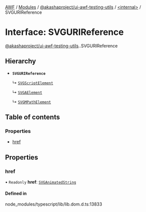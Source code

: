 [AWF](../README.md) / [Modules](../modules.md) / [@akashaproject/ui-awf-testing-utils](../modules/akashaproject_ui_awf_testing_utils.md) / [<internal\>](../modules/akashaproject_ui_awf_testing_utils._internal_.md) / SVGURIReference

# Interface: SVGURIReference

[@akashaproject/ui-awf-testing-utils](../modules/akashaproject_ui_awf_testing_utils.md).[<internal>](../modules/akashaproject_ui_awf_testing_utils._internal_.md).SVGURIReference

## Hierarchy

- **`SVGURIReference`**

  ↳ [`SVGScriptElement`](akashaproject_ui_awf_testing_utils._internal_.SVGScriptElement.md)

  ↳ [`SVGAElement`](akashaproject_ui_awf_testing_utils._internal_.SVGAElement.md)

  ↳ [`SVGMPathElement`](akashaproject_ui_awf_testing_utils._internal_.SVGMPathElement.md)

## Table of contents

### Properties

- [href](akashaproject_ui_awf_testing_utils._internal_.SVGURIReference.md#href)

## Properties

### href

• `Readonly` **href**: [`SVGAnimatedString`](../modules/akashaproject_ui_awf_testing_utils._internal_.md#svganimatedstring)

#### Defined in

node_modules/typescript/lib/lib.dom.d.ts:13833
